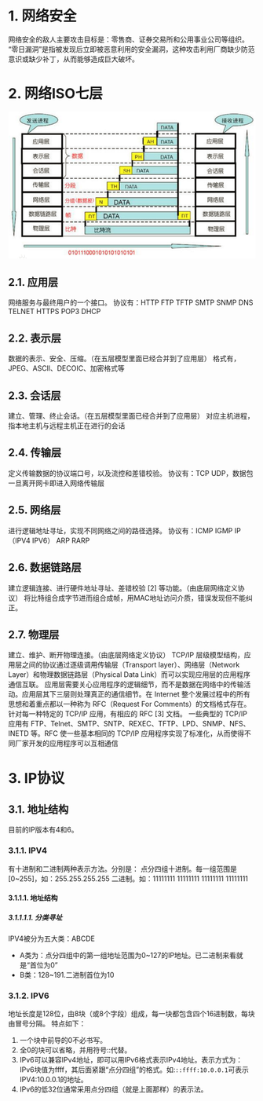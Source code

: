 # 1. 网络安全
网络安全的敌人主要攻击目标是：零售商、证券交易所和公用事业公司等组织。
“零日漏洞”是指被发现后立即被恶意利用的安全漏洞，这种攻击利用厂商缺少防范意识或缺少补丁，从而能够造成巨大破坏。     
# 2. 网络ISO七层
![](_v_images/1543832431_19325.png)
## 2.1. 应用层
网络服务与最终用户的一个接口。
协议有：HTTP FTP TFTP SMTP SNMP DNS TELNET HTTPS POP3 DHCP
## 2.2. 表示层
数据的表示、安全、压缩。（在五层模型里面已经合并到了应用层）
格式有，JPEG、ASCll、DECOIC、加密格式等
## 2.3. 会话层
建立、管理、终止会话。（在五层模型里面已经合并到了应用层）
对应主机进程，指本地主机与远程主机正在进行的会话
## 2.4. 传输层
定义传输数据的协议端口号，以及流控和差错校验。
协议有：TCP UDP，数据包一旦离开网卡即进入网络传输层
## 2.5. 网络层
进行逻辑地址寻址，实现不同网络之间的路径选择。
协议有：ICMP IGMP IP（IPV4 IPV6） ARP RARP
## 2.6. 数据链路层
建立逻辑连接、进行硬件地址寻址、差错校验 [2]  等功能。（由底层网络定义协议）
将比特组合成字节进而组合成帧，用MAC地址访问介质，错误发现但不能纠正。
## 2.7. 物理层
建立、维护、断开物理连接。（由底层网络定义协议）
TCP/IP 层级模型结构，应用层之间的协议通过逐级调用传输层（Transport layer）、网络层（Network Layer）和物理数据链路层（Physical Data Link）而可以实现应用层的应用程序通信互联。
应用层需要关心应用程序的逻辑细节，而不是数据在网络中的传输活动。应用层其下三层则处理真正的通信细节。在 Internet 整个发展过程中的所有思想和着重点都以一种称为 RFC（Request For Comments）的文档格式存在。针对每一种特定的 TCP/IP 应用，有相应的 RFC [3]  文档。
一些典型的 TCP/IP 应用有 FTP、Telnet、SMTP、SNTP、REXEC、TFTP、LPD、SNMP、NFS、INETD 等。RFC 使一些基本相同的 TCP/IP 应用程序实现了标准化，从而使得不同厂家开发的应用程序可以互相通信
# 3. IP协议
## 3.1. 地址结构
目前的IP版本有4和6。
### 3.1.1. IPV4
有十进制和二进制两种表示方法。分别是：
点分四组十进制。每一组范围是[0~255]，如：255.255.255.255
二进制。如：11111111 11111111 11111111 11111111
#### 3.1.1.1. 地址结构
##### 3.1.1.1.1. 分类寻址
IPV4被分为五大类：ABCDE
* A类为：点分四组中的第一组地址范围为0~127的IP地址。已二进制来看就是“首位为0”
* B类：128~191.二进制首位为10


### 3.1.2. IPV6
地址长度是128位，由8块（或8个字段）组成，每一块都包含四个16进制数，每块由冒号分隔。
特点如下：
1. 一个块中前导的0不必书写。
2. 全0的块可以省略，并用符号::代替。
3. IPv6可以兼容IPv4地址，即可以用IPv6格式表示IPv4地址。表示方式为：IPv6块值为ffff，其后面紧跟“点分四组”的格式。如:`::ffff:10.0.0.1`可表示IPV4:10.0.0.1的地址。
4. IPv6的低32位通常采用点分四组（就是上面那样）的表示法。
